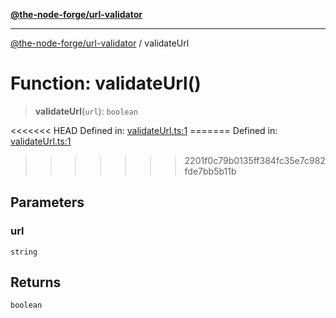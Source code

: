 [**@the-node-forge/url-validator**](../README.md)

---

[@the-node-forge/url-validator](../globals.md) / validateUrl

# Function: validateUrl()

> **validateUrl**(`url`): `boolean`

<<<<<<< HEAD Defined in:
[validateUrl.ts:1](https://github.com/The-Node-Forge/url-validator/blob/f17bda8fb27e2e9f4fabb0ea59c6b5ba24cc8ee6/src/validateUrl.ts#L1)
======= Defined in:
[validateUrl.ts:1](https://github.com/The-Node-Forge/url-validator/blob/aee1b30006d3402313ca25a2cf1919fe298e952a/src/validateUrl.ts#L1)

> > > > > > > 2201f0c79b0135ff384fc35e7c982fde7bb5b11b

## Parameters

### url

`string`

## Returns

`boolean`
